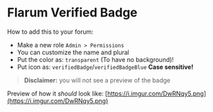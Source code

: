 # Flarum Verified Badge

How to add this to your forum: 

- Make a new role `Admin > Permissions`
- You can customize the name and plural
- Put the color as: `transparent` (To have no background)!
- Put icon as: `verifiedBadge`/`verifiedBadgeBlue` **Case sensitive!**

> **Disclaimer:** you will not see a preview of the badge

Preview of how it *should* look like: 
[https://i.imgur.com/DwRNqy5.png](https://i.imgur.com/DwRNqy5.png)